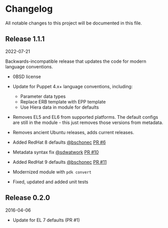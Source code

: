 # Changelog

All notable changes to this project will be documented in this file.

## Release 1.1.1

2022-07-21

Backwards-incompatible release that updates the code for modern language conventions.

* 0BSD license
* Update for Puppet 4.x+ language conventions, including:
  * Parameter data types
  * Replace ERB template with EPP template
  * Use Hiera data in module for defaults

* Removes EL5 and EL6 from supported platforms. The default configs are still in the module - this just removes those versions
  from metadata.
* Removes ancient Ubuntu releases, adds current releases.
* Added RedHat 8 defaults [@bschonec](https://github.com/bschonec) [PR #6](https://github.com/joshbeard/puppet-login_defs/pull/6)
* Metadata syntax fix [@sdwatwork](https://github.com/sdwatwork) [PR #10](https://github.com/joshbeard/puppet-login_defs/pull/10)
* Added RedHat 9 defaults [@bschonec](https://github.com/bschonec) [PR #11](https://github.com/joshbeard/puppet-login_defs/pull/11)

* Modernized module with `pdk convert`
* Fixed, updated and added unit tests

## Release 0.2.0

2016-04-06

* Update for EL 7 defaults (PR #1)

